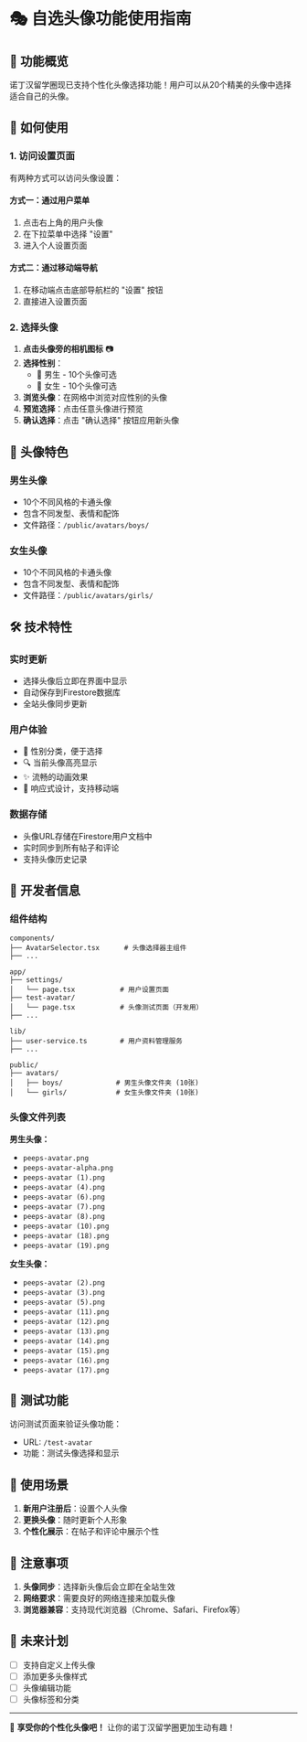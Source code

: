# 🎭 自选头像功能使用指南

## 🌟 功能概览

诺丁汉留学圈现已支持个性化头像选择功能！用户可以从20个精美的头像中选择适合自己的头像。

## 📱 如何使用

### 1. 访问设置页面

有两种方式可以访问头像设置：

#### 方式一：通过用户菜单
1. 点击右上角的用户头像
2. 在下拉菜单中选择 "设置"
3. 进入个人设置页面

#### 方式二：通过移动端导航
1. 在移动端点击底部导航栏的 "设置" 按钮
2. 直接进入设置页面

### 2. 选择头像

1. **点击头像旁的相机图标** 📷
2. **选择性别**：
   - 👨 男生 - 10个头像可选
   - 👩 女生 - 10个头像可选
3. **浏览头像**：在网格中浏览对应性别的头像
4. **预览选择**：点击任意头像进行预览
5. **确认选择**：点击 "确认选择" 按钮应用新头像

## 🎨 头像特色

### 男生头像
- 10个不同风格的卡通头像
- 包含不同发型、表情和配饰
- 文件路径：`/public/avatars/boys/`

### 女生头像  
- 10个不同风格的卡通头像
- 包含不同发型、表情和配饰
- 文件路径：`/public/avatars/girls/`

## 🛠 技术特性

### 实时更新
- 选择头像后立即在界面中显示
- 自动保存到Firestore数据库
- 全站头像同步更新

### 用户体验
- 🎯 性别分类，便于选择
- 🔍 当前头像高亮显示
- ✨ 流畅的动画效果
- 📱 响应式设计，支持移动端

### 数据存储
- 头像URL存储在Firestore用户文档中
- 实时同步到所有帖子和评论
- 支持头像历史记录

## 🔧 开发者信息

### 组件结构
```
components/
├── AvatarSelector.tsx      # 头像选择器主组件
├── ...

app/
├── settings/
│   └── page.tsx           # 用户设置页面
├── test-avatar/
│   └── page.tsx           # 头像测试页面（开发用）
├── ...

lib/
├── user-service.ts        # 用户资料管理服务
├── ...

public/
├── avatars/
│   ├── boys/             # 男生头像文件夹 (10张)
│   └── girls/            # 女生头像文件夹 (10张)
```

### 头像文件列表

**男生头像：**
- `peeps-avatar.png`
- `peeps-avatar-alpha.png`
- `peeps-avatar (1).png`
- `peeps-avatar (4).png`
- `peeps-avatar (6).png`
- `peeps-avatar (7).png`
- `peeps-avatar (8).png`
- `peeps-avatar (10).png`
- `peeps-avatar (18).png`
- `peeps-avatar (19).png`

**女生头像：**
- `peeps-avatar (2).png`
- `peeps-avatar (3).png`
- `peeps-avatar (5).png`
- `peeps-avatar (11).png`
- `peeps-avatar (12).png`
- `peeps-avatar (13).png`
- `peeps-avatar (14).png`
- `peeps-avatar (15).png`
- `peeps-avatar (16).png`
- `peeps-avatar (17).png`

## 🧪 测试功能

访问测试页面来验证头像功能：
- URL: `/test-avatar`
- 功能：测试头像选择和显示

## 📱 使用场景

1. **新用户注册后**：设置个人头像
2. **更换头像**：随时更新个人形象
3. **个性化展示**：在帖子和评论中展示个性

## 🚨 注意事项

1. **头像同步**：选择新头像后会立即在全站生效
2. **网络要求**：需要良好的网络连接来加载头像
3. **浏览器兼容**：支持现代浏览器（Chrome、Safari、Firefox等）

## 🎯 未来计划

- [ ] 支持自定义上传头像
- [ ] 添加更多头像样式
- [ ] 头像编辑功能
- [ ] 头像标签和分类

---

🎉 **享受你的个性化头像吧！** 让你的诺丁汉留学圈更加生动有趣！ 